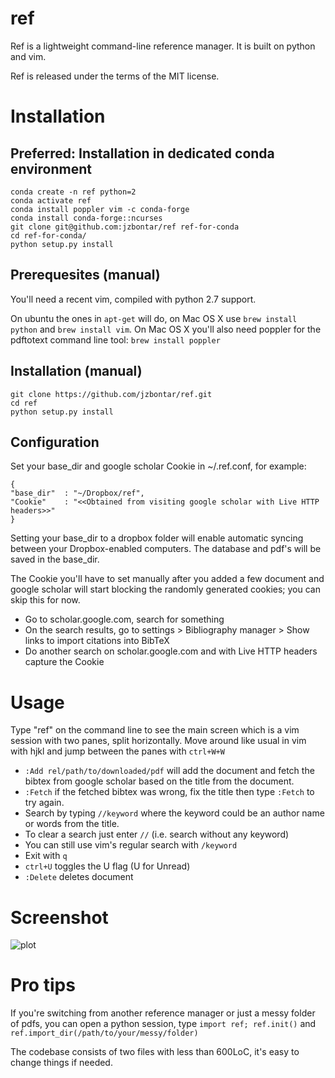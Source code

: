 # ref
Ref is a lightweight command-line reference manager. It is built on python and vim. 

Ref is released under the terms of the MIT license.

# Installation
## Preferred: Installation in dedicated conda environment
```
conda create -n ref python=2
conda activate ref
conda install poppler vim -c conda-forge
conda install conda-forge::ncurses
git clone git@github.com:jzbontar/ref ref-for-conda
cd ref-for-conda/
python setup.py install
```

## Prerequesites (manual)
You'll need a recent vim, compiled with python 2.7 support.

On ubuntu the ones in `apt-get` will do,
on Mac OS X use `brew install python` and `brew install vim`.
On Mac OS X you'll also need poppler for the pdftotext command line tool: `brew install poppler`

## Installation (manual)
```
git clone https://github.com/jzbontar/ref.git
cd ref
python setup.py install
```

## Configuration
Set your base\_dir and google scholar Cookie in ~/.ref.conf, for example:

```
{
"base_dir"  : "~/Dropbox/ref",
"Cookie"    : "<<Obtained from visiting google scholar with Live HTTP headers>>"
}
```

Setting your base\_dir to a dropbox folder will enable automatic syncing between your Dropbox-enabled computers.
The database and pdf's will be saved in the base\_dir.

The Cookie you'll have to set manually after you added a few document and google scholar will
start blocking the randomly generated cookies; you can skip this for now.

* Go to scholar.google.com, search for something
* On the search results, go to settings > Bibliography manager > Show links to import citations into BibTeX
* Do another search on scholar.google.com and with Live HTTP headers capture the Cookie

# Usage
Type "ref" on the command line to see the main screen which is a vim session with two panes, split horizontally.
Move around like usual in vim with hjkl and jump between the panes with `ctrl+W+W`

* `:Add rel/path/to/downloaded/pdf` will add the document and fetch the bibtex from google scholar based on the title from the document.
* `:Fetch` if the fetched bibtex was wrong, fix the title then type `:Fetch` to try again.
* Search by typing `//keyword` where the keyword could be an author name or words from the title.
* To clear a search just enter `//` (i.e. search without any keyword)
* You can still use vim's regular search with `/keyword`
* Exit with `q`
* `ctrl+U` toggles the U flag (U for Unread)
* `:Delete` deletes document

# Screenshot
![plot](screenshot.png?raw=true)

# Pro tips
If you're switching from another reference manager or just a messy folder of pdfs,
you can open a python session, type `import ref; ref.init()` and `ref.import_dir(/path/to/your/messy/folder)`

The codebase consists of two files with less than 600LoC, it's easy to change things if needed.
